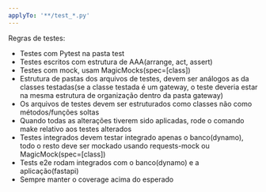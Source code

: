 ```yaml
---
applyTo: '**/test_*.py'
---
```


Regras de testes:
- Testes com Pytest na pasta test
- Testes escritos com estrutura de AAA(arrange, act, assert)
- Testes com mock, usam MagicMocks(spec=[class])
- Estrutura de pastas dos arquivos de testes, devem ser análogos as da classes testadas(se a classe testada é um gateway, o teste deveria estar na mesma estrutura de organização dentro da pasta gateway)
- Os arquivos de testes devem ser estruturados como classes não como métodos/funções soltas
- Quando todas as alterações tiverem sido aplicadas, rode o comando make relativo aos testes alterados
- Testes integrados devem testar integrado apenas o banco(dynamo), todo o resto deve ser mockado usando requests-mock ou MagicMock(spec=[class])
- Tests e2e rodam integrados com o banco(dynamo) e a aplicação(fastapi)
- Sempre manter o coverage acima do esperado